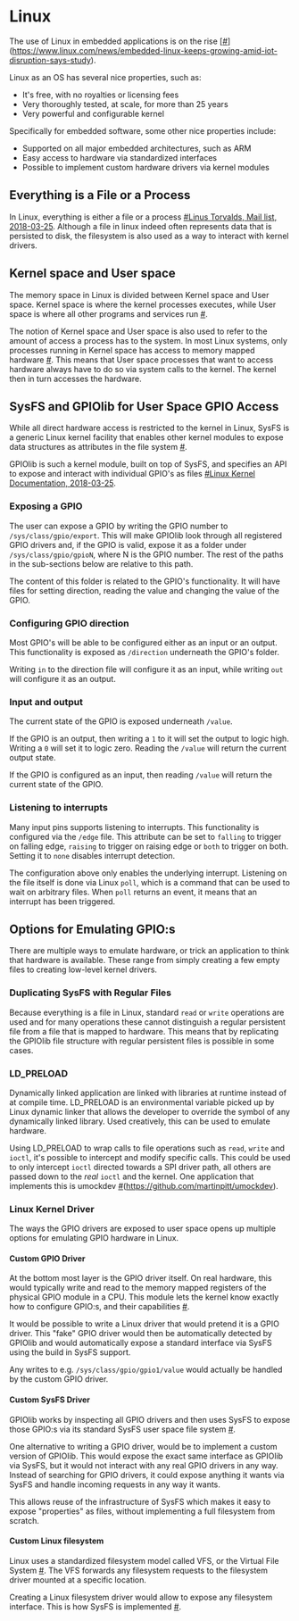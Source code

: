 # Linux

The use of Linux in embedded applications is on the rise [[#](?)](https://www.linux.com/news/embedded-linux-keeps-growing-amid-iot-disruption-says-study).

Linux as an OS has several nice properties, such as:

- It's free, with no royalties or licensing fees
- Very thoroughly tested, at scale, for more than 25 years
- Very powerful and configurable kernel

Specifically for embedded software, some other nice properties include:

- Supported on all major embedded architectures, such as ARM
- Easy access to hardware via standardized interfaces
- Possible to implement custom hardware drivers via kernel modules

## Everything is a File or a Process

In Linux, everything is either a file or a process [#Linus Torvalds, Mail list, 2018-03-25](http://yarchive.net/comp/linux/everything_is_file.html). Although a file in linux indeed often represents data that is persisted to disk, the filesystem is also used as a way to interact with kernel drivers.

## Kernel space and User space
The memory space in Linux is divided between Kernel space and User space. Kernel space is where the kernel processes executes, while User space is where all other programs and services run [#](?).

The notion of Kernel space and User space is also used to refer to the amount of access a process has to the system. In most Linux systems, only processes running in Kernel space has access to memory mapped hardware [#](?). This means that User space processes that want to access hardware always have to do so via system calls to the kernel. The kernel then in turn accesses the hardware.

## SysFS and GPIOlib for User Space GPIO Access
While all direct hardware access is restricted to the kernel in Linux, SysFS is a generic Linux kernel facility that enables other kernel modules to expose data structures as attributes in the file system [#](?).

GPIOlib is such a kernel module, built on top of SysFS, and specifies an API to expose and interact with individual GPIO's as files [#Linux Kernel Documentation, 2018-03-25](https://www.kernel.org/doc/Documentation/gpio/sysfs.txt).

### Exposing a GPIO
The user can expose a GPIO by writing the GPIO number to `/sys/class/gpio/export`. This will make GPIOlib look through all registered GPIO drivers and, if the GPIO is valid, expose it as a folder under `/sys/class/gpio/gpioN`, where N is the GPIO number. The rest of the paths in the sub-sections below are relative to this path.

The content of this folder is related to the GPIO's functionality. It will have files for setting direction, reading the value and changing the value of the GPIO.

### Configuring GPIO direction
Most GPIO's will be able to be configured either as an input or an output. This functionality is exposed as `/direction` underneath the GPIO's folder.

Writing `in` to the direction file will configure it as an input, while writing `out` will configure it as an output.

### Input and output
The current state of the GPIO is exposed underneath `/value`. 

If the GPIO is an output, then writing a `1` to it will set the output to logic high. Writing a `0` will set it to logic zero. Reading the `/value` will return the current output state.

If the GPIO is configured as an input, then reading `/value` will return the current state of the GPIO.

### Listening to interrupts
Many input pins supports listening to interrupts. This functionality is configured via the `/edge` file. This attribute can be set to `falling` to trigger on falling edge, `raising` to trigger on raising edge or `both` to trigger on both. Setting it to `none` disables interrupt detection.

The configuration above only enables the underlying interrupt. Listening on the file itself is done via Linux `poll`, which is a command that can be used to wait on arbitrary files. When `poll` returns an event, it means that an interrupt has been triggered.

## Options for Emulating GPIO:s
There are multiple ways to emulate hardware, or trick an application to think that hardware is available. These range from simply creating a few empty files to creating low-level kernel drivers.

### Duplicating SysFS with Regular Files
Because everything is a file in Linux, standard `read` or `write` operations are used and for many operations these cannot distinguish a regular persistent file from a file that is mapped to hardware. This means that by replicating the GPIOlib file structure with regular persistent files is possible in some cases.

### LD_PRELOAD
Dynamically linked application are linked with libraries at runtime instead of at compile time. LD_PRELOAD is an environmental variable picked up by Linux dynamic linker that allows the developer to override the symbol of any dynamically linked library. Used creatively, this can be used to emulate hardware.

Using LD_PRELOAD to wrap calls to file operations such as `read`, `write` and `ioctl`, it's possible to intercept and modify specific calls. This could be used to only intercept `ioctl` directed towards a SPI driver path, all others are passed down to the *real* `ioctl` and the kernel. One application that implements this is umockdev [#](?)(https://github.com/martinpitt/umockdev).

### Linux Kernel Driver
The ways the GPIO drivers are exposed to user space opens up multiple options for emulating GPIO hardware in Linux.

#### Custom GPIO Driver
At the bottom most layer is the GPIO driver itself. On real hardware, this would typically write and read to the memory mapped registers of the physical GPIO module in a CPU. This module lets the kernel know exactly how to configure GPIO:s, and their capabilities [#](?).

It would be possible to write a Linux driver that would pretend it is a GPIO driver. This "fake" GPIO driver would then be automatically detected by GPIOlib and would automatically expose a standard interface via SysFS using the build in SysFS support. 

Any writes to e.g. `/sys/class/gpio/gpio1/value` would actually be handled by the custom GPIO driver.

#### Custom SysFS Driver
GPIOlib works by inspecting all GPIO drivers and then uses SysFS to expose those GPIO:s via its standard SysFS user space file system [#](?).

One alternative to writing a GPIO driver, would be to implement a custom version of GPIOlib. This would expose the exact same interface as GPIOlib via SysFS, but it would not interact with any real GPIO drivers in any way. Instead of searching for GPIO drivers, it could expose anything it wants via SysFS and handle incoming requests in any way it wants.

This allows reuse of the infrastructure of SysFS which makes it easy to expose "properties" as files, without implementing a full filesystem from scratch.

#### Custom Linux filesystem
Linux uses a standardized filesystem model called VFS, or the Virtual File System [#](?). The VFS forwards any filesystem requests to the filesystem driver mounted at a specific location.

Creating a Linux filesystem driver would allow to expose any filesystem interface. This is how SysFS is implemented [#](?).
